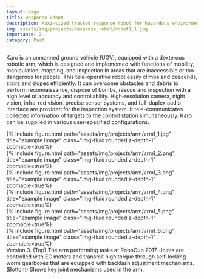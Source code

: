 ```yaml
---
layout: page
title: Response Robot
description: Maxi-sized tracked response robot for hazardous environments
img: assets/img/projects/response_robot/robot1_1.jpg
importance: 2
category: Past
---
```


Karo is an unmanned ground vehicle (UGV), equipped with a dexterous robotic arm, which is designed and implemented with functions of mobility, manipulation, mapping, and inspection in areas that are inaccessible or too dangerous for people. This tele-operative robot easily climbs and descends, stairs and slopes efficiently. It can overcome obstacles and debris to perform reconnaissance, dispose of bombs, rescue and inspection with a high level of accuracy and controllability. High-resolution camera, night vision, infra-red vision, precise sensor systems, and full-duplex audio interface are provided for the inspection system. It tele-communicates collected information of targets to the control station simultaneously. Karo can be supplied in various user-specified configurations.

<div class="row">
    <div class="col-sm mt-3 mt-md-0">
        {% include figure.html path="assets/img/projects/arm/arm1_1.jpg" title="example image" class="img-fluid rounded z-depth-1" zoomable=true%}
    </div>
    <div class="col-sm mt-3 mt-md-0">
        {% include figure.html path="assets/img/projects/arm/arm1_2.png" title="example image" class="img-fluid rounded z-depth-1" zoomable=true%}
    </div>
    <div class="col-sm mt-3 mt-md-0">
        {% include figure.html path="assets/img/projects/arm/arm1_3.png" title="example image" class="img-fluid rounded z-depth-1" zoomable=true%}
    </div>
</div>

<div class="row">
    <div class="col-sm mt-3 mt-md-0">
        {% include figure.html path="assets/img/projects/arm/arm1_4.png" title="example image" class="img-fluid rounded z-depth-1" zoomable=true%}
    </div>
    <div class="col-sm mt-3 mt-md-0">
        {% include figure.html path="assets/img/projects/arm/arm1_5.png" title="example image" class="img-fluid rounded z-depth-1" zoomable=true%}
    </div>
    <div class="col-sm mt-3 mt-md-0">
        {% include figure.html path="assets/img/projects/arm/arm1_6.png" title="example image" class="img-fluid rounded z-depth-1" zoomable=true%}
    </div>
</div>
<div class="caption">
    Version 3. (Top) The arm performing tasks at RoboCup 2017. Joints are controlled with EC motors and transmit high torque through self-locking worm gearboxes that are equipped with backlash adjustment mechanisms. (Bottom) Shows key joint mechanisms used in the arm.
</div>
